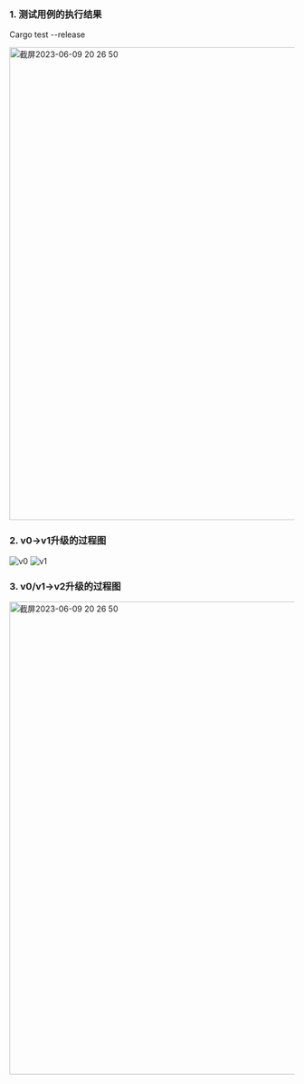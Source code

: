 ### 1. 测试用例的执行结果 
Cargo test --release

<img width="834" alt="截屏2023-06-09 20 26 50" src="https://github.com/xuanwenchao/substrate_demo/assets/1876277/295e0dd4-18c8-4a57-9f86-06caca9fcff0">

### 2. v0->v1升级的过程图
![v0](https://github.com/xuanwenchao/substrate_demo/assets/1876277/c13d29d1-7091-4ed0-af75-50a81d70f6d2)
![v1](https://github.com/xuanwenchao/substrate_demo/assets/1876277/3afc634c-21e5-4cc8-9d5d-e4a24e8a6278)


### 3. v0/v1->v2升级的过程图

<img width="834" alt="截屏2023-06-09 20 26 50" src="https://user-images.githubusercontent.com/1876277/243567577-52edd51c-e36d-45f6-a286-33458f936984.jpg">



